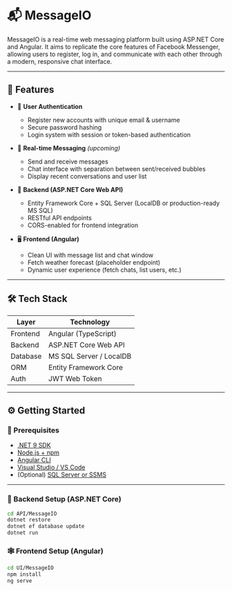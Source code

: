 # 📬 MessageIO

MessageIO is a real-time web messaging platform built using ASP.NET Core and Angular. It aims to replicate the core features of Facebook Messenger, allowing users to register, log in, and communicate with each other through a modern, responsive chat interface.

---

## 🚀 Features

- 🔐 **User Authentication**
  - Register new accounts with unique email & username
  - Secure password hashing
  - Login system with session or token-based authentication

- 💬 **Real-time Messaging** *(upcoming)*
  - Send and receive messages
  - Chat interface with separation between sent/received bubbles
  - Display recent conversations and user list

- 📁 **Backend (ASP.NET Core Web API)**
  - Entity Framework Core + SQL Server (LocalDB or production-ready MS SQL)
  - RESTful API endpoints
  - CORS-enabled for frontend integration

- 🖥️ **Frontend (Angular)**
  - Clean UI with message list and chat window
  - Fetch weather forecast (placeholder endpoint)
  - Dynamic user experience (fetch chats, list users, etc.)

---

## 🛠 Tech Stack

| Layer         | Technology                 |
|---------------|----------------------------|
| Frontend      | Angular (TypeScript)       |
| Backend       | ASP.NET Core Web API       |
| Database      | MS SQL Server / LocalDB    |
| ORM           | Entity Framework Core      |
| Auth          | JWT Web Token              |

---

## ⚙️ Getting Started

### 🔧 Prerequisites

- [.NET 9 SDK](https://dotnet.microsoft.com/)
- [Node.js + npm](https://nodejs.org/)
- [Angular CLI](https://angular.io/cli)
- [Visual Studio / VS Code](https://code.visualstudio.com/)
- (Optional) [SQL Server or SSMS](https://aka.ms/ssmsfullsetup)

---

### 🧱 Backend Setup (ASP.NET Core)

```bash
cd API/MessageIO
dotnet restore
dotnet ef database update
dotnet run
```


### 🕸️ Frontend Setup (Angular)

```bash
cd UI/MessageIO
npm install
ng serve
```
